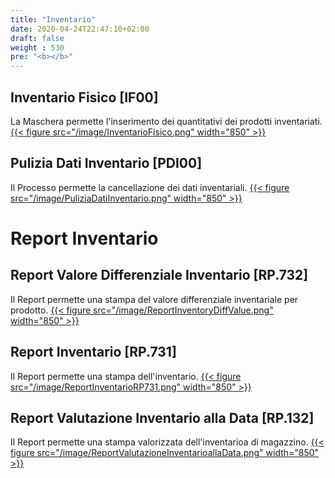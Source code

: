 ```yaml
---
title: "Inventario"
date: 2020-04-24T22:47:10+02:00
draft: false
weight : 530
pre: "<b></b>"
---
```


## Inventario Fisico [IF00]
La Maschera permette l'inserimento dei quantitativi dei prodotti inventariati.
[{{< figure src="/image/InventarioFisico.png"  width="850"  >}}](/image/InventarioFisico.png)
## Pulizia Dati Inventario [PDI00]
Il Processo permette la cancellazione dei dati inventariali.
[{{< figure src="/image/PuliziaDatiInventario.png"  width="850"  >}}](/image/PuliziaDatiInventario.png)

# Report Inventario
## Report Valore Differenziale Inventario [RP.732]
Il Report permette una stampa del valore differenziale inventariale per prodotto.
[{{< figure src="/image/ReportInventoryDiffValue.png"  width="850"  >}}](/image/ReportInventoryDiffValue.png)
## Report Inventario [RP.731]
Il Report permette una stampa dell'inventario.
[{{< figure src="/image/ReportInventarioRP731.png"  width="850"  >}}](/image/ReportInventarioRP731.png)
## Report Valutazione Inventario alla Data [RP.132]
Il Report permette una stampa valorizzata dell'inventarioa di magazzino.
[{{< figure src="/image/ReportValutazioneInventarioallaData.png"  width="850"  >}}](/image/ReportValutazioneInventarioallaData.png)

